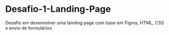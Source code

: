 # Desafio-1-Landing-Page
Desafio em desenvolver uma landing page com base em Figma, HTML, CSS e envio de formulários
